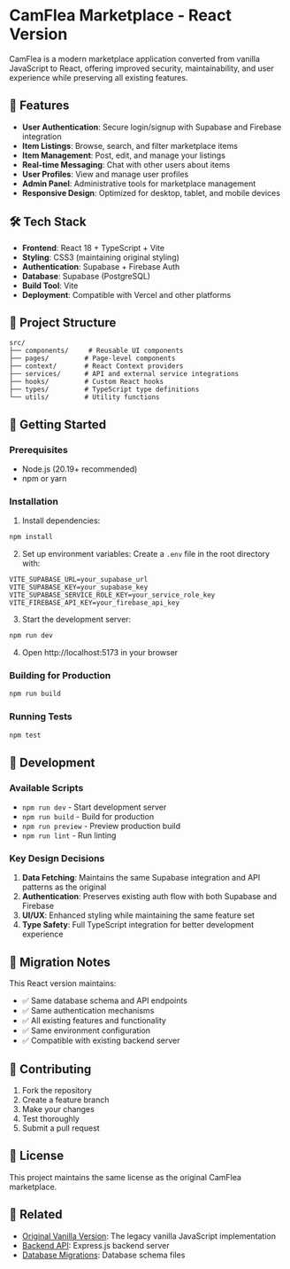# CamFlea Marketplace - React Version

CamFlea is a modern marketplace application converted from vanilla JavaScript to React, offering improved security, maintainability, and user experience while preserving all existing features.

## 🚀 Features

- **User Authentication**: Secure login/signup with Supabase and Firebase integration
- **Item Listings**: Browse, search, and filter marketplace items
- **Item Management**: Post, edit, and manage your listings
- **Real-time Messaging**: Chat with other users about items
- **User Profiles**: View and manage user profiles
- **Admin Panel**: Administrative tools for marketplace management
- **Responsive Design**: Optimized for desktop, tablet, and mobile devices

## 🛠 Tech Stack

- **Frontend**: React 18 + TypeScript + Vite
- **Styling**: CSS3 (maintaining original styling)
- **Authentication**: Supabase + Firebase Auth
- **Database**: Supabase (PostgreSQL)
- **Build Tool**: Vite
- **Deployment**: Compatible with Vercel and other platforms

## 📁 Project Structure

```
src/
├── components/     # Reusable UI components
├── pages/         # Page-level components
├── context/       # React Context providers
├── services/      # API and external service integrations
├── hooks/         # Custom React hooks
├── types/         # TypeScript type definitions
└── utils/         # Utility functions
```

## 🚦 Getting Started

### Prerequisites

- Node.js (20.19+ recommended)
- npm or yarn

### Installation

1. Install dependencies:
```bash
npm install
```

2. Set up environment variables:
Create a `.env` file in the root directory with:
```env
VITE_SUPABASE_URL=your_supabase_url
VITE_SUPABASE_KEY=your_supabase_key
VITE_SUPABASE_SERVICE_ROLE_KEY=your_service_role_key
VITE_FIREBASE_API_KEY=your_firebase_api_key
```

3. Start the development server:
```bash
npm run dev
```

4. Open http://localhost:5173 in your browser

### Building for Production

```bash
npm run build
```

### Running Tests

```bash
npm test
```

## 🔧 Development

### Available Scripts

- `npm run dev` - Start development server
- `npm run build` - Build for production
- `npm run preview` - Preview production build
- `npm run lint` - Run linting

### Key Design Decisions

1. **Data Fetching**: Maintains the same Supabase integration and API patterns as the original
2. **Authentication**: Preserves existing auth flow with both Supabase and Firebase
3. **UI/UX**: Enhanced styling while maintaining the same feature set
4. **Type Safety**: Full TypeScript integration for better development experience

## 🔄 Migration Notes

This React version maintains:
- ✅ Same database schema and API endpoints
- ✅ Same authentication mechanisms
- ✅ All existing features and functionality
- ✅ Same environment configuration
- ✅ Compatible with existing backend server

## 🤝 Contributing

1. Fork the repository
2. Create a feature branch
3. Make your changes
4. Test thoroughly
5. Submit a pull request

## 📝 License

This project maintains the same license as the original CamFlea marketplace.

## 🔗 Related

- [Original Vanilla Version](../): The legacy vanilla JavaScript implementation
- [Backend API](../server.js): Express.js backend server
- [Database Migrations](../db_migration_*.sql): Database schema files
